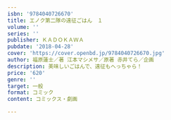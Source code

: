 ```yaml
---
isbn: '9784040726670'
title: エノク第二隊の遠征ごはん　１
volume: ''
series: ''
publisher: ＫＡＤＯＫＡＷＡ
pubdate: '2018-04-28'
cover: 'https://cover.openbd.jp/9784040726670.jpg'
author: 福原蓮士／著 江本マシメサ／原著 赤井てら／企画
description: 美味しいごはんで、遠征もへっちゃら！
price: '620'
genre: ''
target: 一般
format: コミック
content: コミックス・劇画

---
```

